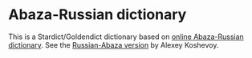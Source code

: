 # Abaza-Russian dictionary

This is a Stardict/Goldendict dictionary based on [online Abaza-Russian dictionary](http://abazinka.ru/). See the [Russian-Abaza version](https://github.com/alexeykosh/russian-abaza) by Alexey Koshevoy.
